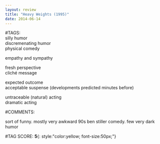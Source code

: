 ```yaml
---  
layout: review  
title: "Heavy Weights (1995)"  
date: 2014-06-14  
---  
```

  
#TAGS:  
silly humor  
discremenating humor  
physical comedy  
  
empathy and sympathy  
  
fresh perspective  
cliché message  
  
expected outcome  
acceptable suspense (developments predicted minutes before)  
  
untraceable (natural) acting  
dramatic acting  
  
#COMMENTS:  
  
sort of funny. mostly very awkward 90s ben stiller comedy. few very dark humor  
  
  
  
  
  
#TAG SCORE: **5**{: style:"color:yellow; font-size:50px;"}  
